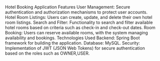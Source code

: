 Hotel Booking Application
Features
User Management: Secure authentication and authorization mechanisms to protect user accounts.
Hotel Room Listings: Users can create, update, and delete their own hotel room listings.
Search and Filter: Functionality to search and filter available hotel rooms based on criteria such as check-in and check-out dates.
Room Booking: Users can reserve available rooms, with the system managing availability and bookings.
Technologies Used
Backend: Spring Boot framework for building the application.
Database: MySQL.
Security: Implementation of JWT (JSON Web Tokens) for secure  authentication based on the roles such as OWNER,USER.
